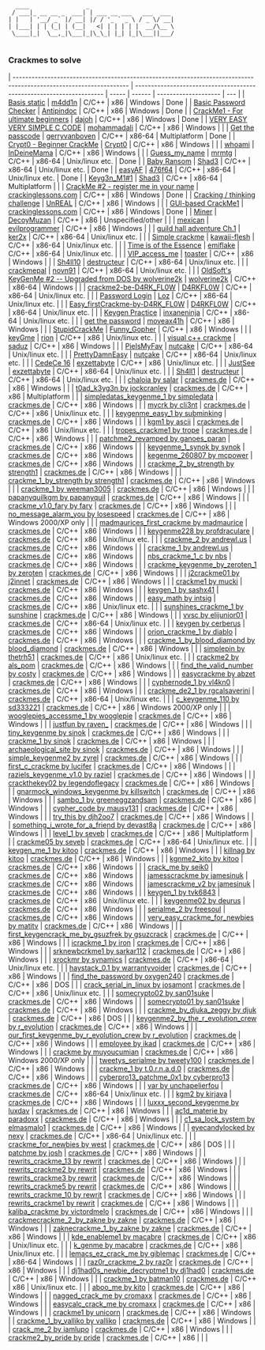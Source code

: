 ```

  ____                _                        
 / ___|_ __ __ _  ___| | ___ __ ___   ___  ___ 
| |   | '__/ _` |/ __| |/ / '_ ` _ \ / _ \/ __|
| |___| | | (_| | (__|   <| | | | | |  __/\__ \
 \____|_|  \__,_|\___|_|\_\_| |_| |_|\___||___/
                                               
```
### Crackmes to solve

| ------------------------------------------------------------------------------------------------------------------ | -------------------------------------------------------------------- | ----- | ------ | -------------------- | ---  |
| [Basis static](https://crackmes.one/crackme/60564b7e33c5d471f8c6e5cf)                                              | [m4dd1n](https://crackmes.one/user/m4dd1n)                           | C/C++ | x86    | Windows              | Done |
| [Basic Password Checker](https://crackmes.one/crackme/6037affd33c5d42c3d016c0b)                                    | [Antipindoc](https://crackmes.one/user/Antipindoc)                   | C/C++ | x86    | Windows              | Done |
| [CrackMe1 - For ultimate beginners](https://crackmes.one/crackme/60318a0a33c5d42c3d016b5d)                         | [dajoh](https://crackmes.one/user/dajoh)                             | C/C++ | x86    | Windows              | Done |
| [VERY EASY VERY SIMPLE C CODE](https://crackmes.one/crackme/5fe8258333c5d4264e590114)                              | [mohammadali](https://crackmes.one/user/mohammadali)                 | C/C++ | x86    | Windows              |      |
| [Get the passcode](https://crackmes.one/crackme/5fca1e7933c5d424269a1a68)                                          | [gerryvanboven](https://crackmes.one/user/gerryvanboven)             | C/C++ | x86-64 | Multiplatform        | Done |
| [Crypt0 - Beginner CrackMe](https://crackmes.one/crackme/5f907efe33c5d424269a15d1)                                 | [Crypt0](https://crackmes.one/user/Crypt0)                           | C/C++ | x86    | Windows              |      |
| [whoami](https://crackmes.one/crackme/5f07485e33c5d42a7c66794d)                                                    | [InDeineMama](https://crackmes.one/user/InDeineMama)                 | C/C++ | x86    | Windows              |      |
| [Guess_my_name](https://crackmes.one/crackme/5ed0584b33c5d449d91ae67b)                                             | [mrmtg](https://crackmes.one/user/mrmtg)                             | C/C++ | x86-64 | Unix/linux etc.      | Done |
| [Baby Ransom](https://crackmes.one/crackme/5ec1a37533c5d449d91ae535)                                               | [Shad3](https://crackmes.one/user/Shad3)                             | C/C++ | x86-64 | Unix/linux etc.      | Done |
| [easyAF](https://crackmes.one/crackme/5eae2d6633c5d47611746500)                                                    | [476f64](https://crackmes.one/user/476f64)                           | C/C++ | x86-64 | Unix/linux etc.      | Done |
| [Keyg3n_M1#1](https://crackmes.one/crackme/5e66aea233c5d4439bb2dde8)                                               | [Shad3](https://crackmes.one/user/Shad3)                             | C/C++ | x86-64 | Multiplatform        |      |
| [CrackMe #2 - register me in your name](https://crackmes.one/crackme/5e49547033c5d4439bb2db75)                     | [crackinglessons.com](https://crackmes.one/user/crackinglessons.com) | C/C++ | x86    | Windows              | Done |
| [Cracking / thinking challenge](https://crackmes.one/crackme/5e46ea2533c5d4439bb2db54)                             | [UnREAL](https://crackmes.one/user/UnREAL)                           | C/C++ | x86    | Windows              |      |
| [GUI-based CrackMe1](https://crackmes.one/crackme/5e45850133c5d4439bb2db3f)                                        | [crackinglessons.com](https://crackmes.one/user/crackinglessons.com) | C/C++ | x86    | Windows              | Done |
| [Miner](https://crackmes.one/crackme/5e3378ef33c5d43b8718c61a)                                                     | [DecoyMuzan](https://crackmes.one/user/DecoyMuzan)                   | C/C++ | x86    | Unspecified/other    |      |
| [mexican](https://crackmes.one/crackme/5d63011533c5d46f00e2c305)                                                   | [evilprogrammer](https://crackmes.one/user/evilprogrammer)           | C/C++ | x86    | Windows              |      |
| [guild hall adventure Ch.1](https://crackmes.one/crackme/5d0fa1ac33c5d41c6d56e172)                                 | [ker2x](https://crackmes.one/user/ker2x)                             | C/C++ | x86-64 | Unix/linux etc.      |      |
| [Simple crackme](https://crackmes.one/crackme/5d0d1e1333c5d41c6d56e155)                                            | [kawaii-flesh](https://crackmes.one/user/kawaii-flesh)               | C/C++ | x86-64 | Unix/linux etc.      |      |
| [Time is of the Essence](https://crackmes.one/crackme/5d09368533c5d41c6d56e124)                                    | [emiflake](https://crackmes.one/user/emiflake)                       | C/C++ | x86-64 | Unix/linux etc.      |      |
| [VIP_access_me](https://crackmes.one/crackme/5d0251c133c5d41c6d56e0c3)                                             | [toaster](https://crackmes.one/user/toaster)                         | C/C++ | x86    | Windows              |      |
| [Sh4ll10](https://crackmes.one/crackme/5ccf3bf333c5d4419da559bd)                                                   | [destructeur](https://crackmes.one/user/destructeur)                 | C/C++ | x86-64 | Unix/linux etc.      |      |
| [crackmepal](https://crackmes.one/crackme/5ccecc7e33c5d4419da559b3)                                                | [novn91](https://crackmes.one/user/novn91)                           | C/C++ | x86-64 | Unix/linux etc.      |      |
| [OldSoft's KeyGenMe #2 -- Upgraded from DOS by wolverine2k](https://crackmes.one/crackme/5c9e187b33c5d4419da55648) | [wolverine2k](https://crackmes.one/user/wolverine2k)                 | C/C++ | x86-64 | Windows              |      |
| [crackme2-be-D4RK_FL0W](https://crackmes.one/crackme/5c95646333c5d46ecd37c960)                                     | [D4RKFL0W](https://crackmes.one/user/D4RKFL0W)                       | C/C++ | x86-64 | Unix/linux etc.      |      |
| [Password Login](https://crackmes.one/crackme/5c90a72d33c5d4776a837f07)                                            | [Loz](https://crackmes.one/user/Loz)                                 | C/C++ | x86-64 | Unix/linux etc.      |      |
| [Easy_firstCrackme-by-D4RK_FL0W](https://crackmes.one/crackme/5c8e1a9533c5d4776a837ecf)                            | [D4RKFL0W](https://crackmes.one/user/D4RKFL0W)                       | C/C++ | x86-64 | Unix/linux etc.      |      |
| [Keygen Practice](https://crackmes.one/crackme/5c8d45c333c5d4776a837ec2)                                           | [inxaneninja](https://crackmes.one/user/inxaneninja)                 | C/C++ | x86-64 | Unix/linux etc.      |      |
| [get the password](https://crackmes.one/crackme/5c83501333c5d4776a837df7)                                          | [moveax41h](https://crackmes.one/user/moveax41h)                     | C/C++ | x86    | Windows              |      |
| [StupidCrackMe](https://crackmes.one/crackme/5c6fb03b33c5d4776a837d14)                                             | [Funny_Gopher](https://crackmes.one/user/Funny_Gopher)               | C/C++ | x86    | Windows              |      |
| [keyGme](https://crackmes.one/crackme/5c268e8333c5d41e58e00654)                                                    | [rion](https://crackmes.one/user/rion)                               | C/C++ | x86    | Unix/linux etc.      |      |
| [visual c++ crackme](https://crackmes.one/crackme/5c1d6f5f33c5d41e58e005f5)                                        | [saduz](https://crackmes.one/user/saduz)                             | C/C++ | x86    | Windows              |      |
| [PieIsMyFav](https://crackmes.one/crackme/5c11e1f333c5d41e58e00579)                                                | [nutcake](https://crackmes.one/user/nutcake)                         | C/C++ | x86-64 | Unix/linux etc.      |      |
| [PrettyDamnEasy](https://crackmes.one/crackme/5c11dcaf33c5d41e58e00578)                                            | [nutcake](https://crackmes.one/user/nutcake)                         | C/C++ | x86-64 | Unix/linux etc.      |      |
| [CedeCe 16](https://crackmes.one/crackme/5b8101c833c5d41f5c6ba945)                                                 | [exzettabyte](https://crackmes.one/user/exzettabyte)                 | C/C++ | x86    | Unix/linux etc.      |      |
| [JustSee](https://crackmes.one/crackme/5b81014933c5d41f5c6ba944)                                                   | [exzettabyte](https://crackmes.one/user/exzettabyte)                 | C/C++ | x86-64 | Unix/linux etc.      |      |
| [Sh4ll1](https://crackmes.one/crackme/5aef37c733c5d41ac64b492e)                                                    | [destructeur](https://crackmes.one/user/destructeur)                 | C/C++ | x86-64 | Unix/linux etc.      |      |
| [chaloia by salar](https://crackmes.one/crackme/5ab77f6633c5d40ad448cc69)                                          | [crackmes.de](https://crackmes.one/user/crackmes.de)                 | C/C++ | x86    | Windows              |      |
| [t0ad_k3yg3n by jockcranley](https://crackmes.one/crackme/5ab77f6633c5d40ad448cc5c)                                | [crackmes.de](https://crackmes.one/user/crackmes.de)                 | C/C++ | x86    | Multiplatform        |      |
| [simpledatas_keygenme_1 by simpledata](https://crackmes.one/crackme/5ab77f6633c5d40ad448cc1f)                      | [crackmes.de](https://crackmes.one/user/crackmes.de)                 | C/C++ | x86    | Windows              |      |
| [mycrk by cli3nt](https://crackmes.one/crackme/5ab77f6633c5d40ad448cbfe)                                           | [crackmes.de](https://crackmes.one/user/crackmes.de)                 | C/C++ | x86    | Unix/linux etc.      |      |
| [keygenme_easy_1 by subminking](https://crackmes.one/crackme/5ab77f6533c5d40ad448cb99)                             | [crackmes.de](https://crackmes.one/user/crackmes.de)                 | C/C++ | x86    | Windows              |      |
| [kgm1 by ascii](https://crackmes.one/crackme/5ab77f6533c5d40ad448cb97)                                             | [crackmes.de](https://crackmes.one/user/crackmes.de)                 | C/C++ | x86    | Unix/linux etc.      |      |
| [tropes_crackme1 by trope](https://crackmes.one/crackme/5ab77f6533c5d40ad448cb89)                                  | [crackmes.de](https://crackmes.one/user/crackmes.de)                 | C/C++ | x86    | Windows              |      |
| [patchme2_revamped by ganoes_paran](https://crackmes.one/crackme/5ab77f6533c5d40ad448cb7c)                         | [crackmes.de](https://crackmes.one/user/crackmes.de)                 | C/C++ | x86    | Windows              |      |
| [keygenme_1_synok by synok](https://crackmes.one/crackme/5ab77f6533c5d40ad448cb5f)                                 | [crackmes.de](https://crackmes.one/user/crackmes.de)                 | C/C++ | x86    | Windows              |      |
| [kegenme_260807 by mcpower](https://crackmes.one/crackme/5ab77f6533c5d40ad448cb52)                                 | [crackmes.de](https://crackmes.one/user/crackmes.de)                 | C/C++ | x86    | Windows              |      |
| [crackme_2_by_strength by strength1](https://crackmes.one/crackme/5ab77f6533c5d40ad448cb4e)                        | [crackmes.de](https://crackmes.one/user/crackmes.de)                 | C/C++ | x86    | Windows              |      |
| [crackme_1_by_strength by strength1](https://crackmes.one/crackme/5ab77f6533c5d40ad448cb4d)                        | [crackmes.de](https://crackmes.one/user/crackmes.de)                 | C/C++ | x86    | Windows              |      |
| [crackme_1 by weeman3005](https://crackmes.one/crackme/5ab77f6533c5d40ad448cb4c)                                   | [crackmes.de](https://crackmes.one/user/crackmes.de)                 | C/C++ | x86    | Windows              |      |
| [papanyquilkgm by papanyquil](https://crackmes.one/crackme/5ab77f6433c5d40ad448cb2e)                               | [crackmes.de](https://crackmes.one/user/crackmes.de)                 | C/C++ | x86    | Windows              |      |
| [crackme_v1.0_fary by fary](https://crackmes.one/crackme/5ab77f6433c5d40ad448cb08)                                 | [crackmes.de](https://crackmes.one/user/crackmes.de)                 | C/C++ | x86    | Windows              |      |
| [no_message_alarm_you by losespeed](https://crackmes.one/crackme/5ab77f6433c5d40ad448cb02)                         | [crackmes.de](https://crackmes.one/user/crackmes.de)                 | C/C++ | x86    | Windows 2000/XP only |      |
| [madmaurices_first_crackme by madmaurice](https://crackmes.one/crackme/5ab77f6433c5d40ad448cafb)                   | [crackmes.de](https://crackmes.one/user/crackmes.de)                 | C/C++ | x86    | Windows              |      |
| [keygenme228 by profdraculare](https://crackmes.one/crackme/5ab77f6433c5d40ad448caf9)                              | [crackmes.de](https://crackmes.one/user/crackmes.de)                 | C/C++ | x86    | Unix/linux etc.      |      |
| [crackme_2 by andrewl.us](https://crackmes.one/crackme/5ab77f6433c5d40ad448cae6)                                   | [crackmes.de](https://crackmes.one/user/crackmes.de)                 | C/C++ | x86    | Windows              |      |
| [crackme_1 by andrewl.us](https://crackmes.one/crackme/5ab77f6433c5d40ad448cae3)                                   | [crackmes.de](https://crackmes.one/user/crackmes.de)                 | C/C++ | x86    | Windows              |      |
| [nbs_crackme_1_c by nbs](https://crackmes.one/crackme/5ab77f6433c5d40ad448cad9)                                    | [crackmes.de](https://crackmes.one/user/crackmes.de)                 | C/C++ | x86    | Windows              |      |
| [crackme_keygenme_by_zeroten_1 by zeroten](https://crackmes.one/crackme/5ab77f6333c5d40ad448ca93)                  | [crackmes.de](https://crackmes.one/user/crackmes.de)                 | C/C++ | x86    | Windows              |      |
| [j2crackme01 by j2innet](https://crackmes.one/crackme/5ab77f6333c5d40ad448ca8c)                                    | [crackmes.de](https://crackmes.one/user/crackmes.de)                 | C/C++ | x86    | Windows              |      |
| [crackme1 by mucki](https://crackmes.one/crackme/5ab77f6333c5d40ad448ca7d)                                         | [crackmes.de](https://crackmes.one/user/crackmes.de)                 | C/C++ | x86    | Windows              |      |
| [keygen_1 by sashx41](https://crackmes.one/crackme/5ab77f6333c5d40ad448ca02)                                       | [crackmes.de](https://crackmes.one/user/crackmes.de)                 | C/C++ | x86    | Windows              |      |
| [easy_math by intsig](https://crackmes.one/crackme/5ab77f6233c5d40ad448c9eb)                                       | [crackmes.de](https://crackmes.one/user/crackmes.de)                 | C/C++ | x86    | Unix/linux etc.      |      |
| [sunshines_crackme_1 by sunshine](https://crackmes.one/crackme/5ab77f6233c5d40ad448c9e8)                           | [crackmes.de](https://crackmes.one/user/crackmes.de)                 | C/C++ | x86    | Windows              |      |
| [vvsc by elijunior01](https://crackmes.one/crackme/5ab77f6233c5d40ad448c9e3)                                       | [crackmes.de](https://crackmes.one/user/crackmes.de)                 | C/C++ | x86-64 | Unix/linux etc.      |      |
| [keygen by cerberus](https://crackmes.one/crackme/5ab77f6233c5d40ad448c9cf)                                        | [crackmes.de](https://crackmes.one/user/crackmes.de)                 | C/C++ | x86    | Windows              |      |
| [orion_crackme_1 by diablo](https://crackmes.one/crackme/5ab77f6233c5d40ad448c9b9)                                 | [crackmes.de](https://crackmes.one/user/crackmes.de)                 | C/C++ | x86    | Windows              |      |
| [crackme_1_by_blood_diamond by blood_diamond](https://crackmes.one/crackme/5ab77f6133c5d40ad448c958)               | [crackmes.de](https://crackmes.one/user/crackmes.de)                 | C/C++ | x86    | Windows              |      |
| [simplepin by thetrh51](https://crackmes.one/crackme/5ab77f6133c5d40ad448c940)                                     | [crackmes.de](https://crackmes.one/user/crackmes.de)                 | C/C++ | x86    | Unix/linux etc.      |      |
| [crackme2 by als_pom](https://crackmes.one/crackme/5ab77f6133c5d40ad448c925)                                       | [crackmes.de](https://crackmes.one/user/crackmes.de)                 | C/C++ | x86    | Windows              |      |
| [find_the_valid_number by costy](https://crackmes.one/crackme/5ab77f6133c5d40ad448c91b)                            | [crackmes.de](https://crackmes.one/user/crackmes.de)                 | C/C++ | x86    | Windows              |      |
| [easycrackme by abzet](https://crackmes.one/crackme/5ab77f6133c5d40ad448c8ef)                                      | [crackmes.de](https://crackmes.one/user/crackmes.de)                 | C/C++ | x86    | Windows              |      |
| [cyphernode_1 by vl4kn0](https://crackmes.one/crackme/5ab77f6133c5d40ad448c8ee)                                    | [crackmes.de](https://crackmes.one/user/crackmes.de)                 | C/C++ | x86    | Windows              |      |
| [crackme_de2_1 by rgcalsaverini](https://crackmes.one/crackme/5ab77f6033c5d40ad448c8c4)                            | [crackmes.de](https://crackmes.one/user/crackmes.de)                 | C/C++ | x86-64 | Unix/linux etc.      |      |
| [c_keygenme_110 by sd333221](https://crackmes.one/crackme/5ab77f6033c5d40ad448c83a)                                | [crackmes.de](https://crackmes.one/user/crackmes.de)                 | C/C++ | x86    | Windows 2000/XP only |      |
| [wooglepies_accessme_1 by wooglepie](https://crackmes.one/crackme/5ab77f5f33c5d40ad448c830)                        | [crackmes.de](https://crackmes.one/user/crackmes.de)                 | C/C++ | x86    | Windows              |      |
| [justfun by raven_](https://crackmes.one/crackme/5ab77f5f33c5d40ad448c825)                                         | [crackmes.de](https://crackmes.one/user/crackmes.de)                 | C/C++ | x86    | Windows              |      |
| [tiny_keygenme by sinok](https://crackmes.one/crackme/5ab77f5f33c5d40ad448c81c)                                    | [crackmes.de](https://crackmes.one/user/crackmes.de)                 | C/C++ | x86    | Windows              |      |
| [crackme_1 by sinok](https://crackmes.one/crackme/5ab77f5f33c5d40ad448c81a)                                        | [crackmes.de](https://crackmes.one/user/crackmes.de)                 | C/C++ | x86    | Windows              |      |
| [archaeological_site by sinok](https://crackmes.one/crackme/5ab77f5f33c5d40ad448c819)                              | [crackmes.de](https://crackmes.one/user/crackmes.de)                 | C/C++ | x86    | Windows              |      |
| [simple_keygenme2 by zyrel](https://crackmes.one/crackme/5ab77f5f33c5d40ad448c7e2)                                 | [crackmes.de](https://crackmes.one/user/crackmes.de)                 | C/C++ | x86    | Windows              |      |
| [first_c_crackme by lucifer](https://crackmes.one/crackme/5ab77f5f33c5d40ad448c7d4)                                | [crackmes.de](https://crackmes.one/user/crackmes.de)                 | C/C++ | x86    | Windows              |      |
| [raziels_keygenme_v1.0 by raziel](https://crackmes.one/crackme/5ab77f5f33c5d40ad448c7cc)                           | [crackmes.de](https://crackmes.one/user/crackmes.de)                 | C/C++ | x86    | Windows              |      |
| [crackthekey02 by legendoflegacy](https://crackmes.one/crackme/5ab77f5f33c5d40ad448c7cb)                           | [crackmes.de](https://crackmes.one/user/crackmes.de)                 | C/C++ | x86    | Windows              |      |
| [gnarmock_windows_keygenme by killswitch](https://crackmes.one/crackme/5ab77f5f33c5d40ad448c7c2)                   | [crackmes.de](https://crackmes.one/user/crackmes.de)                 | C/C++ | x86    | Windows              |      |
| [sambo_1 by greeneggzandsam](https://crackmes.one/crackme/5ab77f5f33c5d40ad448c7c0)                                | [crackmes.de](https://crackmes.one/user/crackmes.de)                 | C/C++ | x86    | Windows              |      |
| [cypher_code by mausy131](https://crackmes.one/crackme/5ab77f5f33c5d40ad448c7b8)                                   | [crackmes.de](https://crackmes.one/user/crackmes.de)                 | C/C++ | x86    | Windows              |      |
| [try_this by djh2oo7](https://crackmes.one/crackme/5ab77f5f33c5d40ad448c7b4)                                       | [crackmes.de](https://crackmes.one/user/crackmes.de)                 | C/C++ | x86    | Windows              |      |
| [something_i_wrote_for_a_friend by devast8a](https://crackmes.one/crackme/5ab77f5e33c5d40ad448c795)                | [crackmes.de](https://crackmes.one/user/crackmes.de)                 | C/C++ | x86    | Windows              |      |
| [level_1 by seveb](https://crackmes.one/crackme/5ab77f5e33c5d40ad448c78e)                                          | [crackmes.de](https://crackmes.one/user/crackmes.de)                 | C/C++ | x86    | Multiplatform        |      |
| [crackme05 by seveb](https://crackmes.one/crackme/5ab77f5e33c5d40ad448c78c)                                        | [crackmes.de](https://crackmes.one/user/crackmes.de)                 | C/C++ | x86-64 | Unix/linux etc.      |      |
| [keygen_me_1 by kitoo](https://crackmes.one/crackme/5ab77f5e33c5d40ad448c76c)                                      | [crackmes.de](https://crackmes.one/user/crackmes.de)                 | C/C++ | x86    | Windows              |      |
| [killnag by kitoo](https://crackmes.one/crackme/5ab77f5e33c5d40ad448c76b)                                          | [crackmes.de](https://crackmes.one/user/crackmes.de)                 | C/C++ | x86    | Windows              |      |
| [kgnme2_kito by kitoo](https://crackmes.one/crackme/5ab77f5e33c5d40ad448c76a)                                      | [crackmes.de](https://crackmes.one/user/crackmes.de)                 | C/C++ | x86    | Windows              |      |
| [crack_me by seik0](https://crackmes.one/crackme/5ab77f5e33c5d40ad448c752)                                         | [crackmes.de](https://crackmes.one/user/crackmes.de)                 | C/C++ | x86    | Windows              |      |
| [jamesscrackme by jamesinuk](https://crackmes.one/crackme/5ab77f5e33c5d40ad448c748)                                | [crackmes.de](https://crackmes.one/user/crackmes.de)                 | C/C++ | x86    | Windows              |      |
| [jamescrackme_v2 by jamesinuk](https://crackmes.one/crackme/5ab77f5e33c5d40ad448c747)                              | [crackmes.de](https://crackmes.one/user/crackmes.de)                 | C/C++ | x86    | Windows              |      |
| [keygen_1 by tvk6843](https://crackmes.one/crackme/5ab77f5e33c5d40ad448c744)                                       | [crackmes.de](https://crackmes.one/user/crackmes.de)                 | C/C++ | x86    | Unix/linux etc.      |      |
| [keygenme02 by deurus](https://crackmes.one/crackme/5ab77f5e33c5d40ad448c741)                                      | [crackmes.de](https://crackmes.one/user/crackmes.de)                 | C/C++ | x86    | Windows              |      |
| [serialme_2 by freesoul](https://crackmes.one/crackme/5ab77f5e33c5d40ad448c71a)                                    | [crackmes.de](https://crackmes.one/user/crackmes.de)                 | C/C++ | x86    | Windows              |      |
| [very_easy_crackme_for_newbies by matitv](https://crackmes.one/crackme/5ab77f5e33c5d40ad448c719)                   | [crackmes.de](https://crackmes.one/user/crackmes.de)                 | C/C++ | x86    | Windows              |      |
| [first_keygencrack_me_by_gsuzfrek by gsuzcrack](https://crackmes.one/crackme/5ab77f5d33c5d40ad448c711)             | [crackmes.de](https://crackmes.one/user/crackmes.de)                 | C/C++ | x86    | Windows              |      |
| [icrackme_1 by iron](https://crackmes.one/crackme/5ab77f5d33c5d40ad448c6b4)                                        | [crackmes.de](https://crackmes.one/user/crackmes.de)                 | C/C++ | x86    | Windows              |      |
| [srknewbcrkme1 by sarkar112](https://crackmes.one/crackme/5ab77f5d33c5d40ad448c6a7)                                | [crackmes.de](https://crackmes.one/user/crackmes.de)                 | C/C++ | x86    | Windows              |      |
| [xrockmr by synamics](https://crackmes.one/crackme/5ab77f5d33c5d40ad448c69f)                                       | [crackmes.de](https://crackmes.one/user/crackmes.de)                 | C/C++ | x86-64 | Unix/linux etc.      |      |
| [haystack_0.1 by warrantyvoider](https://crackmes.one/crackme/5ab77f5d33c5d40ad448c692)                            | [crackmes.de](https://crackmes.one/user/crackmes.de)                 | C/C++ | x86    | Windows              |      |
| [find_the_password by oxygen240](https://crackmes.one/crackme/5ab77f5c33c5d40ad448c678)                            | [crackmes.de](https://crackmes.one/user/crackmes.de)                 | C/C++ | x86    | DOS                  |      |
| [crack_serial_in_linux by josamont](https://crackmes.one/crackme/5ab77f5c33c5d40ad448c668)                         | [crackmes.de](https://crackmes.one/user/crackmes.de)                 | C/C++ | x86    | Unix/linux etc.      |      |
| [somecrypto02 by san01suke](https://crackmes.one/crackme/5ab77f5c33c5d40ad448c645)                                 | [crackmes.de](https://crackmes.one/user/crackmes.de)                 | C/C++ | x86    | Windows              |      |
| [somecrypto01 by san01suke](https://crackmes.one/crackme/5ab77f5c33c5d40ad448c642)                                 | [crackmes.de](https://crackmes.one/user/crackmes.de)                 | C/C++ | x86    | Windows              |      |
| [crackme_by_djuka_zeggy by djuk](https://crackmes.one/crackme/5ab77f5c33c5d40ad448c641)                            | [crackmes.de](https://crackmes.one/user/crackmes.de)                 | C/C++ | x86    | DOS                  |      |
| [keygenme2_by_the_r_evolution_crew by r_evolution](https://crackmes.one/crackme/5ab77f5c33c5d40ad448c63c)          | [crackmes.de](https://crackmes.one/user/crackmes.de)                 | C/C++ | x86    | Windows              |      |
| [our_first_keygenme_by_r_evolution_crew by r_evolution](https://crackmes.one/crackme/5ab77f5c33c5d40ad448c63b)     | [crackmes.de](https://crackmes.one/user/crackmes.de)                 | C/C++ | x86    | Windows              |      |
| [employee by ikad](https://crackmes.one/crackme/5ab77f5c33c5d40ad448c621)                                          | [crackmes.de](https://crackmes.one/user/crackmes.de)                 | C/C++ | x86    | Windows              |      |
| [crackme by muyoucumian](https://crackmes.one/crackme/5ab77f5b33c5d40ad448c5d9)                                    | [crackmes.de](https://crackmes.one/user/crackmes.de)                 | C/C++ | x86    | Windows 2000/XP only |      |
| [tweetys_serialme by tweety100](https://crackmes.one/crackme/5ab77f5b33c5d40ad448c5c4)                             | [crackmes.de](https://crackmes.one/user/crackmes.de)                 | C/C++ | x86    | Windows              |      |
| [crackme_1 by t.0.r.n.a.d.0](https://crackmes.one/crackme/5ab77f5b33c5d40ad448c5bb)                                | [crackmes.de](https://crackmes.one/user/crackmes.de)                 | C/C++ | x86    | Windows              |      |
| [cyberpro13_patchme_0x1 by cyberpro13](https://crackmes.one/crackme/5ab77f5b33c5d40ad448c5b8)                      | [crackmes.de](https://crackmes.one/user/crackmes.de)                 | C/C++ | x86    | Windows              |      |
| [var by unchapelierfou](https://crackmes.one/crackme/5ab77f5b33c5d40ad448c5b3)                                     | [crackmes.de](https://crackmes.one/user/crackmes.de)                 | C/C++ | x86-64 | Unix/linux etc.      |      |
| [kgm2 by kirjava](https://crackmes.one/crackme/5ab77f5b33c5d40ad448c59e)                                           | [crackmes.de](https://crackmes.one/user/crackmes.de)                 | C/C++ | x86    | Windows              |      |
| [luxxx_second_keygenme by luxdav](https://crackmes.one/crackme/5ab77f5b33c5d40ad448c584)                           | [crackmes.de](https://crackmes.one/user/crackmes.de)                 | C/C++ | x86    | Windows              |      |
| [ac1d_materie by paradoxx](https://crackmes.one/crackme/5ab77f5b33c5d40ad448c57d)                                  | [crackmes.de](https://crackmes.one/user/crackmes.de)                 | C/C++ | x86    | Windows              |      |
| [c1_sa_lock_system by elmasmalo1](https://crackmes.one/crackme/5ab77f5b33c5d40ad448c56c)                           | [crackmes.de](https://crackmes.one/user/crackmes.de)                 | C/C++ | x86    | Windows              |      |
| [eyecandylocked by nexy](https://crackmes.one/crackme/5ab77f5b33c5d40ad448c563)                                    | [crackmes.de](https://crackmes.one/user/crackmes.de)                 | C/C++ | x86-64 | Unix/linux etc.      |      |
| [crackme_for_newbies by west](https://crackmes.one/crackme/5ab77f5a33c5d40ad448c550)                               | [crackmes.de](https://crackmes.one/user/crackmes.de)                 | C/C++ | x86    | DOS                  |      |
| [patchme by josh](https://crackmes.one/crackme/5ab77f5a33c5d40ad448c54e)                                           | [crackmes.de](https://crackmes.one/user/crackmes.de)                 | C/C++ | x86    | Windows              |      |
| [rewrits_crackme_13 by rewrit](https://crackmes.one/crackme/5ab77f5a33c5d40ad448c53f)                              | [crackmes.de](https://crackmes.one/user/crackmes.de)                 | C/C++ | x86    | Windows              |      |
| [rewrits_crackme2 by rewrit](https://crackmes.one/crackme/5ab77f5a33c5d40ad448c53e)                                | [crackmes.de](https://crackmes.one/user/crackmes.de)                 | C/C++ | x86    | Windows              |      |
| [rewrits_crackme3 by rewrit](https://crackmes.one/crackme/5ab77f5a33c5d40ad448c53d)                                | [crackmes.de](https://crackmes.one/user/crackmes.de)                 | C/C++ | x86    | Windows              |      |
| [rewrits_crackme5 by rewrit](https://crackmes.one/crackme/5ab77f5a33c5d40ad448c53c)                                | [crackmes.de](https://crackmes.one/user/crackmes.de)                 | C/C++ | x86    | Windows              |      |
| [rewrits_crackme_10 by rewrit](https://crackmes.one/crackme/5ab77f5a33c5d40ad448c53a)                              | [crackmes.de](https://crackmes.one/user/crackmes.de)                 | C/C++ | x86    | Windows              |      |
| [rewrits_crackme1 by rewrit](https://crackmes.one/crackme/5ab77f5a33c5d40ad448c537)                                | [crackmes.de](https://crackmes.one/user/crackmes.de)                 | C/C++ | x86    | Windows              |      |
| [kaliba_crackme by victordmelo](https://crackmes.one/crackme/5ab77f5a33c5d40ad448c50a)                             | [crackmes.de](https://crackmes.one/user/crackmes.de)                 | C/C++ | x86    | Windows              |      |
| [crackmecrackme_2_by_zakne by zakne](https://crackmes.one/crackme/5ab77f5a33c5d40ad448c502)                        | [crackmes.de](https://crackmes.one/user/crackmes.de)                 | C/C++ | x86    | Windows              |      |
| [zaknecrackme_1_by_zakne by zakne](https://crackmes.one/crackme/5ab77f5a33c5d40ad448c500)                          | [crackmes.de](https://crackmes.one/user/crackmes.de)                 | C/C++ | x86    | Windows              |      |
| [kde_enableme1 by macabre](https://crackmes.one/crackme/5ab77f5a33c5d40ad448c4fb)                                  | [crackmes.de](https://crackmes.one/user/crackmes.de)                 | C/C++ | x86    | Unix/linux etc.      |      |
| [k_genme by macabre](https://crackmes.one/crackme/5ab77f5a33c5d40ad448c4fa)                                        | [crackmes.de](https://crackmes.one/user/crackmes.de)                 | C/C++ | x86    | Unix/linux etc.      |      |
| [lemacs_ez_crack_me by giblemac](https://crackmes.one/crackme/5ab77f5a33c5d40ad448c4e4)                            | [crackmes.de](https://crackmes.one/user/crackmes.de)                 | C/C++ | x86-64 | Windows              |      |
| [raz0r_crackme_2 by raz0r](https://crackmes.one/crackme/5ab77f5a33c5d40ad448c4cd)                                  | [crackmes.de](https://crackmes.one/user/crackmes.de)                 | C/C++ | x86    | Windows              |      |
| [dj1had0s_newbie_decryptme1 by dj1had0](https://crackmes.one/crackme/5ab77f5933c5d40ad448c4be)                     | [crackmes.de](https://crackmes.one/user/crackmes.de)                 | C/C++ | x86    | Windows              |      |
| [crackme_1 by batman10](https://crackmes.one/crackme/5ab77f5933c5d40ad448c48a)                                     | [crackmes.de](https://crackmes.one/user/crackmes.de)                 | C/C++ | x86    | Unix/linux etc.      |      |
| [aboo_me by kito](https://crackmes.one/crackme/5ab77f5933c5d40ad448c484)                                           | [crackmes.de](https://crackmes.one/user/crackmes.de)                 | C/C++ | x86    | Windows              |      |
| [nagged_crack_me by cromaxx](https://crackmes.one/crackme/5ab77f5933c5d40ad448c477)                                | [crackmes.de](https://crackmes.one/user/crackmes.de)                 | C/C++ | x86    | Windows              |      |
| [easycalc_crack_me by cromaxx](https://crackmes.one/crackme/5ab77f5933c5d40ad448c475)                              | [crackmes.de](https://crackmes.one/user/crackmes.de)                 | C/C++ | x86    | Windows              |      |
| [crackme1 by unicorn](https://crackmes.one/crackme/5ab77f5933c5d40ad448c471)                                       | [crackmes.de](https://crackmes.one/user/crackmes.de)                 | C/C++ | x86    | Windows              |      |
| [crackme_1_by_valliko by valliko](https://crackmes.one/crackme/5ab77f5933c5d40ad448c468)                           | [crackmes.de](https://crackmes.one/user/crackmes.de)                 | C/C++ | x86    | Windows              |      |
| [crack_me_2 by iamlupo](https://crackmes.one/crackme/5ab77f5933c5d40ad448c462)                                     | [crackmes.de](https://crackmes.one/user/crackmes.de)                 | C/C++ | x86    | Windows              |      |
| [crackme2_by_pride by pride](https://crackmes.one/crackme/5ab77f5933c5d40ad448c458)                                | [crackmes.de](https://crackmes.one/user/crackmes.de)                 | C/C++ | x86    |                      |      |
